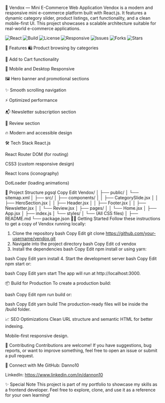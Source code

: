 🛒 Vendox — Mini E-Commerce Web Application
Vendox is a modern and responsive mini e-commerce platform built with React.js.
It features a dynamic category slider, product listings, cart functionality, and a clean mobile-first UI.
This project showcases a scalable architecture suitable for real-world e-commerce applications.

![React](https://img.shields.io/badge/React-19.0.0-blue?logo=react)
![Build](https://img.shields.io/badge/Build-Passing-brightgreen)
![License](https://img.shields.io/badge/License-MIT-lightgrey)
![Responsive](https://img.shields.io/badge/Responsive-Yes-success)
![Issues](https://img.shields.io/github/issues/Dannon10/vendox)
![Forks](https://img.shields.io/github/forks/Dannon10/vendox?style=social)
![Stars](https://img.shields.io/github/stars/Dannon10/vendox?style=social)



🚀 Features
🛍️ Product browsing by categories

🛒 Add to Cart functionality

📱 Mobile and Desktop Responsive

🖼️ Hero banner and promotional sections

✨ Smooth scrolling navigation

⚡ Optimized performance

📬 Newsletter subscription section

📝 Review section

🔥 Modern and accessible design

🛠️ Tech Stack
React.js

React Router DOM (for routing)

CSS3 (custom responsive design)

React Icons (iconography)

DotLoader (loading animations)

📂 Project Structure
pgsql
Copy
Edit
Vendox/
│
├── public/
│   └── sitemap.xml
│
├── src/
│   ├── components/
│   │   ├── CategorySlide.jsx
│   │   ├── HeroSection.jsx
│   │   ├── Header.jsx
│   │   ├── Footer.jsx
│   │   ├── Newsletter.jsx
│   │   └── Review.jsx
│   ├── pages/
│   │   └── Home.jsx
│   ├── App.jsx
│   ├── index.js
│   └── styles/
│       └── (All CSS files)
│
├── README.md
└── package.json
🧑‍💻 Getting Started
Follow these instructions to get a copy of Vendox running locally:

1. Clone the repository
bash
Copy
Edit
git clone https://github.com/your-username/vendox.git
2. Navigate into the project directory
bash
Copy
Edit
cd vendox
3. Install the dependencies
bash
Copy
Edit
npm install
or using yarn:

bash
Copy
Edit
yarn install
4. Start the development server
bash
Copy
Edit
npm start
or:

bash
Copy
Edit
yarn start
The app will run at http://localhost:3000.

📦 Build for Production
To create a production build:

bash
Copy
Edit
npm run build
or:

bash
Copy
Edit
yarn build
The production-ready files will be inside the /build folder.

📈 SEO Optimizations
Clean URL structure and semantic HTML for better indexing.

Mobile-first responsive design.


🤝 Contributing
Contributions are welcome!
If you have suggestions, bug reports, or want to improve something, feel free to open an issue or submit a pull request.


🔗 Connect with Me
GitHub: Danno10

LinkedIn: https://www.linkedin.com/in/dannon10

✨ Special Note
This project is part of my portfolio to showcase my skills as a frontend developer.
Feel free to explore, clone, and use it as a reference for your own learning!

